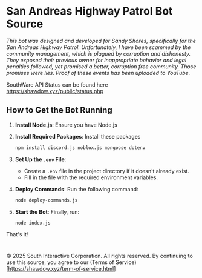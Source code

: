 # San Andreas Highway Patrol Bot Source
*This bot was designed and developed for Sandy Shores, specifically for the San Andreas Highway Patrol. Unfortunately, I have been scammed by the community management, which is plagued by corruption and dishonesty. They exposed their previous owner for inappropriate behavior and legal penalties followed, yet promised a better, corruption free community. Those promises were lies. Proof of these events has been uploaded to YouTube.*

SouthWare API Status can be found here https://shawdow.xyz/public/status.php

## How to Get the Bot Running

1. **Install Node.js**: Ensure you have Node.js 
2. **Install Required Packages**: Install these packages  
   ```bash
   npm install discord.js noblox.js mongoose dotenv
   ```
3. **Set Up the `.env` File**:  
   - Create a `.env` file in the project directory if it doesn't already exist.  
   - Fill in the file with the required environment variables.  

4. **Deploy Commands**: Run the following command:  
   ```bash
   node deploy-commands.js
   ```

5. **Start the Bot**: Finally, run:  
   ```bash
   node index.js
   ```
That's it!

#
© 2025 South Interactive Corporation. All rights reserved.
By continuing to use this source, you agree to our (Terms of Service)[https://shawdow.xyz/term-of-service.html]
#
